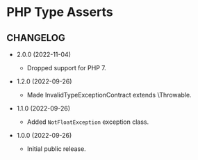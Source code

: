 # PHP Type Asserts #

## CHANGELOG ##

* 2.0.0 (2022-11-04)
  * Dropped support for PHP 7. 

* 1.2.0 (2022-09-26)
  * Made InvalidTypeExceptionContract extends \Throwable.

* 1.1.0 (2022-09-26)
  * Added `NotFloatException` exception class.

* 1.0.0 (2022-09-26)
  * Initial public release.
